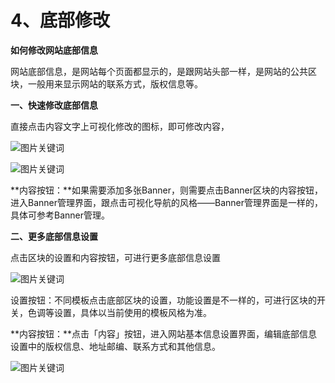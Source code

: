 # 4、底部修改

**如何修改网站底部信息**

网站底部信息，是网站每个页面都显示的，是跟网站头部一样，是网站的公共区块，一般用来显示网站的联系方式，版权信息等。

**一、快速修改底部信息**

直接点击内容文字上可视化修改的图标，即可修改内容，

![图片关键词](https://help.mituo.cn/jz/upload/201902/1549867276908587.jpg)

![图片关键词](https://help.mituo.cn/jz/upload/201902/1550750438471827.jpg)

**内容按钮：**如果需要添加多张Banner，则需要点击Banner区块的内容按钮，进入Banner管理界面，跟点击可视化导航的风格——Banner管理界面是一样的，具体可参考Banner管理。

**二、更多底部信息设置**

点击区块的设置和内容按钮，可进行更多底部信息设置

![图片关键词](https://help.mituo.cn/jz/upload/201902/1550750568482785.jpg)

设置按钮：不同模板点击底部区块的设置，功能设置是不一样的，可进行区块的开关，色调等设置，具体以当前使用的模板风格为准。

**内容按钮：**点击「内容」按钮，进入网站基本信息设置界面，编辑底部信息设置中的版权信息、地址邮编、联系方式和其他信息。

![图片关键词](https://help.mituo.cn/jz/upload/201902/1549867465494966.jpg)